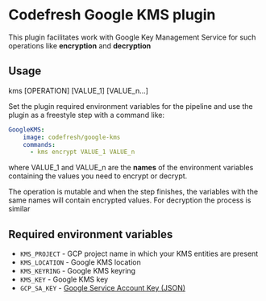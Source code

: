 # Сodefresh Google KMS plugin

This plugin facilitates work with Google Key Management Service for such operations like **encryption** and **decryption**

## Usage

kms [OPERATION] [VALUE_1] [VALUE_n...]

Set the plugin required environment variables for the pipeline and use the plugin as a freestyle step with a command like:

```yaml
GoogleKMS:
    image: codefresh/google-kms
    commands: 
      - kms encrypt VALUE_1 VALUE_n
```
where VALUE_1 and VALUE_n are the **names** of the environment variables containing the values you need to encrypt or decrypt.

The operation is mutable and when the step finishes, the variables with the same names will contain encrypted values. For decryption the process is similar

## Required environment variables

- `KMS_PROJECT` - GCP project name in which your KMS entities are present
- `KMS_LOCATION` - Google KMS location
- `KMS_KEYRING` - Google KMS keyring
- `KMS_KEY` - Google KMS key
- `GCP_SA_KEY` - [Google Service Account Key (JSON)](https://cloud.google.com/iam/docs/creating-managing-service-account-keys)
